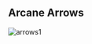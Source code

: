 ## Arcane Arrows

![arrows1](https://raw.githubusercontent.com/1IlIl/wikidata/main/arcane_monster/gifs/arcanearrows.gif)

